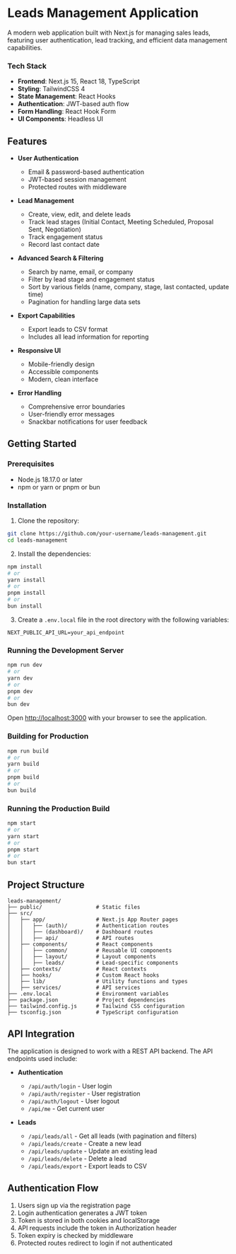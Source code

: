 # Leads Management Application

A modern web application built with Next.js for managing sales leads, featuring user authentication, lead tracking, and efficient data management capabilities.


### Tech Stack

- **Frontend**: Next.js 15, React 18, TypeScript
- **Styling**: TailwindCSS 4
- **State Management**: React Hooks
- **Authentication**: JWT-based auth flow
- **Form Handling**: React Hook Form
- **UI Components**: Headless UI

## Features

- **User Authentication**
  - Email & password-based authentication
  - JWT-based session management
  - Protected routes with middleware

- **Lead Management**
  - Create, view, edit, and delete leads
  - Track lead stages (Initial Contact, Meeting Scheduled, Proposal Sent, Negotiation)
  - Track engagement status
  - Record last contact date

- **Advanced Search & Filtering**
  - Search by name, email, or company
  - Filter by lead stage and engagement status
  - Sort by various fields (name, company, stage, last contacted, update time)
  - Pagination for handling large data sets

- **Export Capabilities**
  - Export leads to CSV format
  - Includes all lead information for reporting

- **Responsive UI**
  - Mobile-friendly design
  - Accessible components
  - Modern, clean interface

- **Error Handling**
  - Comprehensive error boundaries
  - User-friendly error messages
  - Snackbar notifications for user feedback

## Getting Started

### Prerequisites

- Node.js 18.17.0 or later
- npm or yarn or pnpm or bun

### Installation

1. Clone the repository:

```bash
git clone https://github.com/your-username/leads-management.git
cd leads-management
```

2. Install the dependencies:

```bash
npm install
# or
yarn install
# or
pnpm install
# or
bun install
```

3. Create a `.env.local` file in the root directory with the following variables:

```
NEXT_PUBLIC_API_URL=your_api_endpoint
```

### Running the Development Server

```bash
npm run dev
# or
yarn dev
# or
pnpm dev
# or
bun dev
```

Open [http://localhost:3000](http://localhost:3000) with your browser to see the application.

### Building for Production

```bash
npm run build
# or
yarn build
# or
pnpm build
# or
bun build
```

### Running the Production Build

```bash
npm start
# or
yarn start
# or
pnpm start
# or
bun start
```

## Project Structure

```
leads-management/
├── public/                 # Static files
├── src/
│   ├── app/                # Next.js App Router pages
│   │   ├── (auth)/         # Authentication routes
│   │   ├── (dashboard)/    # Dashboard routes
│   │   ├── api/            # API routes
│   ├── components/         # React components
│   │   ├── common/         # Reusable UI components
│   │   ├── layout/         # Layout components
│   │   ├── leads/          # Lead-specific components
│   ├── contexts/           # React contexts
│   ├── hooks/              # Custom React hooks
│   ├── lib/                # Utility functions and types
│   ├── services/           # API services
├── .env.local              # Environment variables
├── package.json            # Project dependencies
├── tailwind.config.js      # Tailwind CSS configuration
├── tsconfig.json           # TypeScript configuration
```

## API Integration

The application is designed to work with a REST API backend. The API endpoints used include:

- **Authentication**
  - `/api/auth/login` - User login
  - `/api/auth/register` - User registration
  - `/api/auth/logout` - User logout
  - `/api/me` - Get current user

- **Leads**
  - `/api/leads/all` - Get all leads (with pagination and filters)
  - `/api/leads/create` - Create a new lead
  - `/api/leads/update` - Update an existing lead
  - `/api/leads/delete` - Delete a lead
  - `/api/leads/export` - Export leads to CSV

## Authentication Flow

1. Users sign up via the registration page
2. Login authentication generates a JWT token
3. Token is stored in both cookies and localStorage
4. API requests include the token in Authorization header
5. Token expiry is checked by middleware
6. Protected routes redirect to login if not authenticated

